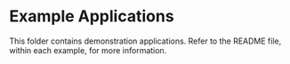# Example Applications

This folder contains demonstration applications. Refer to the README file, within each example, for more information.
